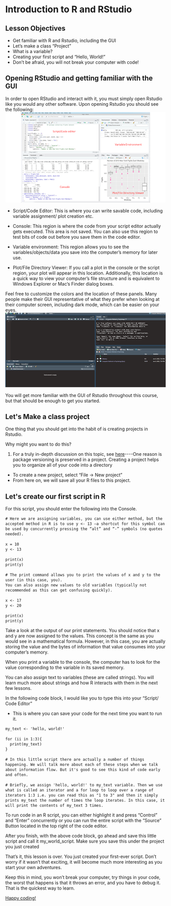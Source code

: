 # Introduction to R and RStudio
## Lesson Objectives
* Get familiar with R and Rstudio, including the GUI
* Let’s make a class “Project”
* What is a variable?
* Creating your first script and “Hello, World!”
* Don’t be afraid, you will not break your computer with code!

## Opening RStudio and getting familiar with the GUI
In order to open RStudio and interact with it, you must simply open Rstudio like you would any other software. 
Upon opening Rstudio you should see the following:
<img src="rstudio_gui.png" class="inline"/>
* Script/Code Editor: This is where you can write savable code, including variable assignment/ plot creation etc.

* Console: This region is where the code from your script editor actually gets executed. This area is not saved. You can also use this region to test bits of code out before you save them in the code editor.

* Variable environment: This region allows you to see the variables/objects/data you save into the computer’s memory for later use.

* Plot/File Directory Viewer: If you call a plot in the console or the script region, your plot will appear in this location. Additionally, this location is a quick way to view your computer’s file structure and is equivalent to Windows Explorer or Mac’s Finder dialog boxes.

Feel free to customize the colors and the location of these panels. Many people make their GUI representative of what they prefer when looking at their computer screen, including dark mode, which can be easier on your eyes.
<img src="dark_rstudio.png" class="inline"/>


You will get more familiar with the GUI of Rstudio throughout this course, but that should be enough to get you started.


## Let's Make a class project

One thing that you should get into the habit of is creating projects in Rstudio. 

Why might you want to do this? 
1. For a truly in-depth discussion on this topic, see [here](https://r4ds.had.co.nz/workflow-projects.html)----One reason is package versioning is preserved in a project. Creating a project helps you to organize all of your code into a directory
* To create a new project, select “File → New project”
* From here on, we will save all your R files to this project.

## Let's create our first script in R
For this script, you should enter the following into the Console.
```
# Here we are assigning variables, you can use either method, but the accepted method in R is to use y <- 13 —a shortcut for this symbol can be used by concurrently pressing the “alt” and “-” symbols (no quotes needed).

x = 10
y <- 13

print(x)
print(y)

# The print command allows you to print the values of x and y to the user (in this case, you).
You can also assign new values to old variables (typically not recommended as this can get confusing quickly).

x <- 17
y <- 20

print(x)
print(y)
```
Take a look at the output of our print statements. You should notice that x and y are now assigned to the values. This concept is the same as you would see in a mathematical formula. However, in this case, you are actually storing the value and the bytes of information that value consumes into your computer’s memory.

When you print a variable to the console, the computer has to look for the value corresponding to the variable in its saved memory.

You can also assign text to variables (these are called strings). You will learn much more about strings and how R interacts with them in the next few lessons.

In the following code block, I would like you to type this into your “Script/ Code Editor”
* This is where you can save your code for the next time you want to run it.

```
my_text <- 'hello, world!'

for (ii in 1:3){
  print(my_text)
}

# In this little script there are actually a number of things happening. We will talk more about each of these steps when we talk about information flow. But it's good to see this kind of code early and often.

# Briefly, we assign 'hello, world!' to my_text variable. Then we use what is called an iterator and a for loop to loop over a range of iterators 1:3 i.e. you can read this as "1 to 3" and then it simply prints my_text the number of times the loop iterates. In this case, it will print the contents of my_text 3 times. 
```

To run code in an R script, you can either highlight it and press “Control” and “Enter” concurrently or you can run the entire script with the “Source” Button located in the top right of the code editor.


After you finish, with the above code block, go ahead and save this little script and call it my_world_script. Make sure you save this under the project you just created



That’s it, this lesson is over. You just created your first-ever script. Don’t worry if it wasn’t that exciting, it will become much more interesting as you start your own adventures. 

Keep this in mind, you won’t break your computer, try things in your code, the worst that happens is that it throws an error, and you have to debug it. That is the quickest way to learn. 

[Happy coding!](https://media.giphy.com/media/26ufdipQqU2lhNA4g/giphy.gif)